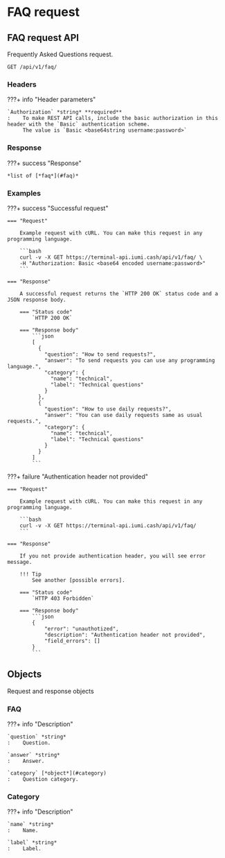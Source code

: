 # FAQ request

## FAQ request API

Frequently Asked Questions request.

`GET /api/v1/faq/`


### Headers

???+ info "Header parameters"

    `Authorization` *string* **required**
    :    To make REST API calls, include the basic authorization in this header with the `Basic` authentication scheme. 
         The value is `Basic <base64string username:password>`


### Response

???+ success "Response"

    *list of [*faq*](#faq)*


### Examples

???+ success "Successful request"

    === "Request"

        Example request with cURL. You can make this request in any programming language.

        ```bash
        curl -v -X GET https://terminal-api.iumi.cash/api/v1/faq/ \
        -H "Authorization: Basic <base64 encoded username:password>"
        ```

    === "Response"

        A successful request returns the `HTTP 200 OK` status code and a JSON response body.

        === "Status code"
            `HTTP 200 OK`

        === "Response body"
            ```json
            [
              {
                "question": "How to send requests?",
                "answer": "To send requests you can use any programming language.",
                "category": {
                  "name": "technical",
                  "label": "Technical questions"
                }
              },
              {
                "question": "How to use daily requests?",
                "answer": "You can use daily requests same as usual requests.",
                "category": {
                  "name": "technical",
                  "label": "Technical questions"
                }
              }
            ]
            ```

???+ failure "Authentication header not provided"

    === "Request"

        Example request with cURL. You can make this request in any programming language.

        ```bash
        curl -v -X GET https://terminal-api.iumi.cash/api/v1/faq/
        ```

    === "Response"

        If you not provide authentication header, you will see error message.

        !!! Tip
            See another [possible errors].

        === "Status code"
            `HTTP 403 Forbidden`

        === "Response body"
            ```json
            {
                "error": "unauthotized",
                "description": "Authentication header not provided",
                "field_errors": []
            }
            ```

## Objects

Request and response objects


### FAQ

???+ info "Description"

    `question` *string*
    :    Question.

    `answer` *string*
    :    Answer.

    `category` [*object*](#category)
    :    Question category.


### Category

???+ info "Description"

    `name` *string*
    :    Name.

    `label` *string*
    :    Label.


[possible errors]: ../responses.md#failed-requests
